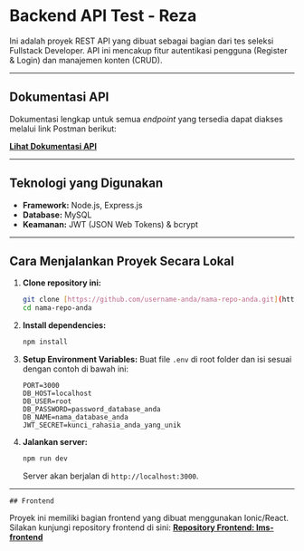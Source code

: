 # Backend API Test - Reza

Ini adalah proyek REST API yang dibuat sebagai bagian dari tes seleksi Fullstack Developer. API ini mencakup fitur autentikasi pengguna (Register & Login) dan manajemen konten (CRUD).

---

## Dokumentasi API 
Dokumentasi lengkap untuk semua *endpoint* yang tersedia dapat diakses melalui link Postman berikut:

**[Lihat Dokumentasi API](https://documenter.getpostman.com/view/40579254/2sB3HnLfom)**

---

## Teknologi yang Digunakan
- **Framework:** Node.js, Express.js
- **Database:** MySQL
- **Keamanan:** JWT (JSON Web Tokens) & bcrypt

---

## Cara Menjalankan Proyek Secara Lokal

1.  **Clone repository ini:**
    ```sh
    git clone [https://github.com/username-anda/nama-repo-anda.git](https://github.com/username-anda/nama-repo-anda.git)
    cd nama-repo-anda
    ```

2.  **Install dependencies:**
    ```sh
    npm install
    ```

3.  **Setup Environment Variables:**
    Buat file `.env` di root folder dan isi sesuai dengan contoh di bawah ini:
    ```env
    PORT=3000
    DB_HOST=localhost
    DB_USER=root
    DB_PASSWORD=password_database_anda
    DB_NAME=nama_database_anda
    JWT_SECRET=kunci_rahasia_anda_yang_unik
    ```

4.  **Jalankan server:**
    ```sh
    npm run dev
    ```
    Server akan berjalan di `http://localhost:3000`.
---
    ## Frontend
Proyek ini memiliki bagian frontend yang dibuat menggunakan Ionic/React. Silakan kunjungi repository frontend di sini:
**[Repository Frontend: lms-frontend](https://github.com/cakcakgelo10/tes-fullstack-fe.git)**
